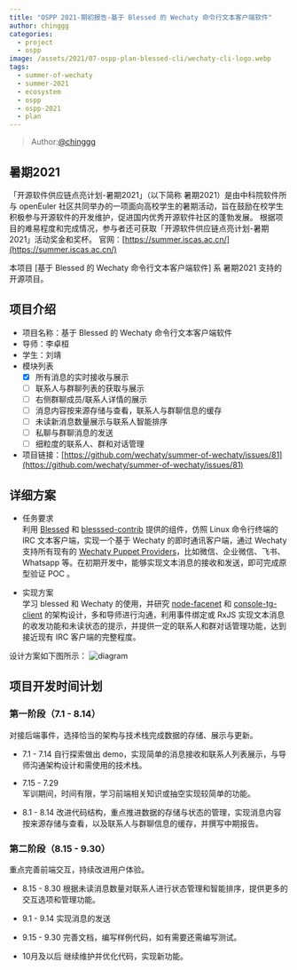 ```yaml
---
title: "OSPP 2021-期初报告-基于 Blessed 的 Wechaty 命令行文本客户端软件"
author: chinggg
categories:
  - project
  - ospp
image: /assets/2021/07-ospp-plan-blessed-cli/wechaty-cli-logo.webp
tags:
  - summer-of-wechaty
  - summer-2021
  - ecosystem
  - ospp
  - ospp-2021
  - plan
---
```


> Author:[@chinggg](https://github.com/chinggg)

## 暑期2021

「开源软件供应链点亮计划-暑期2021」（以下简称 暑期2021）是由中科院软件所与 openEuler 社区共同举办的一项面向高校学生的暑期活动，旨在鼓励在校学生积极参与开源软件的开发维护，促进国内优秀开源软件社区的蓬勃发展。
根据项目的难易程度和完成情况，参与者还可获取「开源软件供应链点亮计划-暑期2021」活动奖金和奖杯。
官网：[https://summer.iscas.ac.cn/](https://summer.iscas.ac.cn/)

本项目 [基于 Blessed 的 Wechaty 命令行文本客户端软件] 系 暑期2021 支持的开源项目。

## 项目介绍

- 项目名称：基于 Blessed 的 Wechaty 命令行文本客户端软件
- 导师：李卓桓
- 学生：刘靖
- 模块列表
  - [x] 所有消息的实时接收与展示
  - [ ] 联系人与群聊列表的获取与展示
  - [ ] 右侧群聊成员/联系人详情的展示
  - [ ] 消息内容按来源存储与查看，联系人与群聊信息的缓存
  - [ ] 未读新消息数量展示与联系人智能排序
  - [ ] 私聊与群聊消息的发送
  - [ ] 细粒度的联系人、群和对话管理
- 项目链接：[https://github.com/wechaty/summer-of-wechaty/issues/81](https://github.com/wechaty/summer-of-wechaty/issues/81)
  
## 详细方案

- 任务要求  
利用 [Blessed](https://github.com/chjj/blessed) 和 [blesssed-contrib](https://github.com/yaronn/blessed-contrib) 提供的组件，仿照 Linux 命令行终端的 IRC 文本客户端，实现一个基于 Wechaty 的即时通讯客户端，通过 Wechaty 支持所有现有的 [Wechaty Puppet Providers](https://wechaty.js.org/docs/puppet-providers/)，比如微信、企业微信、飞书、Whatsapp 等。在初期开发中，能够实现文本消息的接收和发送，即可完成原型验证 POC 。

- 实现方案  
学习 blessed 和 Wechaty 的使用，并研究 [node-facenet](https://github.com/huan/node-facenet/tree/master/src/manager/ui) 和 [console-tg-client](https://github.com/lekzd/console-tg-client) 的架构设计，多和导师进行沟通，利用事件绑定或 RxJS 实现文本消息的收发功能和未读状态的提示，并提供一定的联系人和群对话管理功能，达到接近现有 IRC 客户端的完整程度。

设计方案如下图所示：
![diagram](/assets/2021/07-ospp-plan-blessed-cli/wechaty-cli-diagram.webp)

## 项目开发时间计划

### 第一阶段（7.1 - 8.14）

对接后端事件，选择恰当的架构与技术栈完成数据的存储、展示与更新。

- 7.1 - 7.14
自行探索做出 demo，实现简单的消息接收和联系人列表展示，与导师沟通架构设计和需使用的技术栈。

- 7.15 - 7.29  
军训期间，时间有限，学习前端相关知识或抽空实现较简单的功能。

- 8.1 - 8.14
改进代码结构，重点推进数据的存储与状态的管理，实现消息内容按来源存储与查看，以及联系人与群聊信息的缓存，并撰写中期报告。

### 第二阶段（8.15 - 9.30）

重点完善前端交互，持续改进用户体验。

- 8.15 - 8.30
根据未读消息数量对联系人进行状态管理和智能排序，提供更多的交互选项和管理功能。

- 9.1 - 9.14
实现消息的发送

- 9.15 - 9.30
完善文档，编写样例代码，如有需要还需编写测试。

- 10月及以后
继续维护并优化代码，实现新功能。
